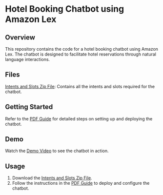 # Hotel Booking Chatbot using Amazon Lex

## Overview

This repository contains the code for a hotel booking chatbot using Amazon Lex. The chatbot is designed to facilitate hotel reservations through natural language interactions.

## Files

[Intents and Slots Zip File](HotelBooking-DRAFT-DRPIFKVKRJ-LexJson.zip): Contains all the intents and slots required for the chatbot.

## Getting Started

Refer to the [PDF Guide](AWS%20Major%20Project%20Krishna%20Garg.pdf) for detailed steps on setting up and deploying the chatbot.

## Demo

Watch the [Demo Video](AWS%20Major%20Project%20Krishna%20Garg.mp4) to see the chatbot in action.

## Usage

1. Download the [Intents and Slots Zip File](HotelBooking-DRAFT-DRPIFKVKRJ-LexJson.zip).
2. Follow the instructions in the [PDF Guide](AWS%20Major%20Project%20Krishna%20Garg.pdf) to deploy and configure the chatbot.
